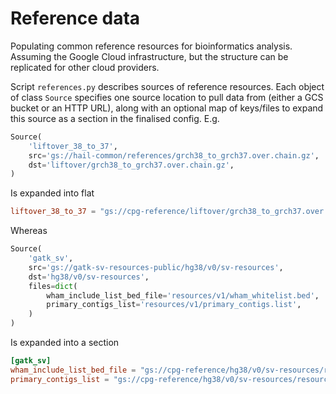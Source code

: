 # Reference data

Populating common reference resources for bioinformatics analysis. Assuming the Google Cloud infrastructure, but the structure can be replicated for other cloud providers.

Script `references.py` describes sources of reference resources. Each object of class `Source` specifies one source location to pull data from (either a GCS bucket or an HTTP URL), along with an optional map of keys/files to expand this source as a section in the finalised config. E.g.

```py
Source(
    'liftover_38_to_37',
    src='gs://hail-common/references/grch38_to_grch37.over.chain.gz',
    dst='liftover/grch38_to_grch37.over.chain.gz',
)
```

Is expanded into flat

```toml
liftover_38_to_37 = "gs://cpg-reference/liftover/grch38_to_grch37.over.chain.gz"
```

Whereas

```py
Source(
    'gatk_sv',
    src='gs://gatk-sv-resources-public/hg38/v0/sv-resources',
    dst='hg38/v0/sv-resources',
    files=dict(
        wham_include_list_bed_file='resources/v1/wham_whitelist.bed',
        primary_contigs_list='resources/v1/primary_contigs.list',
    )
)
```

Is expanded into a section

```toml
[gatk_sv]
wham_include_list_bed_file = "gs://cpg-reference/hg38/v0/sv-resources/resources/v1/wham_whitelist.bed"
primary_contigs_list = "gs://cpg-reference/hg38/v0/sv-resources/resources/v1/primary_contigs.list"
```
